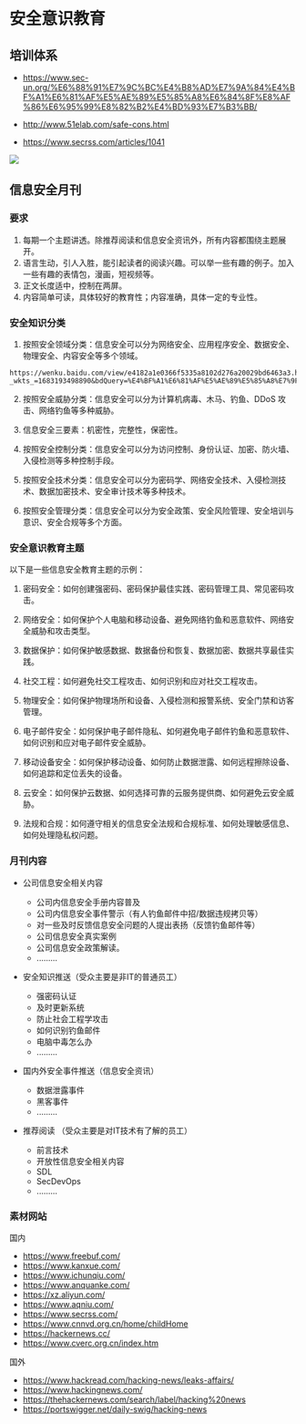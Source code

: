 # 安全意识教育


## 培训体系

* https://www.sec-un.org/%E6%88%91%E7%9C%BC%E4%B8%AD%E7%9A%84%E4%BF%A1%E6%81%AF%E5%AE%89%E5%85%A8%E6%84%8F%E8%AF%86%E6%95%99%E8%82%B2%E4%BD%93%E7%B3%BB/

* http://www.51elab.com/safe-cons.html

* https://www.secrss.com/articles/1041


![](https://8aqnet.cdn.bcebos.com/b1101dfaf9e19de402cf8b6170350cb4.jpg)



## 信息安全月刊

### 要求

1. 每期一个主题讲透。除推荐阅读和信息安全资讯外，所有内容都围绕主题展开。
2. 语言生动，引人入胜，能引起读者的阅读兴趣。可以举一些有趣的例子。加入一些有趣的表情包，漫画，短视频等。
3. 正文长度适中，控制在两屏。
4. 内容简单可读，具体较好的教育性；内容准确，具体一定的专业性。



### 安全知识分类

1. 按照安全领域分类：信息安全可以分为网络安全、应用程序安全、数据安全、物理安全、内容安全等多个领域。
```
https://wenku.baidu.com/view/e4182a1e0366f5335a8102d276a20029bd6463a3.html?_wkts_=1683193498890&bdQuery=%E4%BF%A1%E6%81%AF%E5%AE%89%E5%85%A8%E7%9F%A5%E8%AF%86%E5%88%86%E7%B1%BB
```

2. 按照安全威胁分类：信息安全可以分为计算机病毒、木马、钓鱼、DDoS 攻击、网络钓鱼等多种威胁。

3. 信息安全三要素：机密性，完整性，保密性。

4. 按照安全控制分类：信息安全可以分为访问控制、身份认证、加密、防火墙、入侵检测等多种控制手段。

5. 按照安全技术分类：信息安全可以分为密码学、网络安全技术、入侵检测技术、数据加密技术、安全审计技术等多种技术。

6. 按照安全管理分类：信息安全可以分为安全政策、安全风险管理、安全培训与意识、安全合规等多个方面。

### 安全意识教育主题

以下是一些信息安全教育主题的示例：

1. 密码安全：如何创建强密码、密码保护最佳实践、密码管理工具、常见密码攻击。

2. 网络安全：如何保护个人电脑和移动设备、避免网络钓鱼和恶意软件、网络安全威胁和攻击类型。

3. 数据保护：如何保护敏感数据、数据备份和恢复、数据加密、数据共享最佳实践。

4. 社交工程：如何避免社交工程攻击、如何识别和应对社交工程攻击。

5. 物理安全：如何保护物理场所和设备、入侵检测和报警系统、安全门禁和访客管理。

6. 电子邮件安全：如何保护电子邮件隐私、如何避免电子邮件钓鱼和恶意软件、如何识别和应对电子邮件安全威胁。

7. 移动设备安全：如何保护移动设备、如何防止数据泄露、如何远程擦除设备、如何追踪和定位丢失的设备。

8. 云安全：如何保护云数据、如何选择可靠的云服务提供商、如何避免云安全威胁。

9. 法规和合规：如何遵守相关的信息安全法规和合规标准、如何处理敏感信息、如何处理隐私权问题。



### 月刊内容

* 公司信息安全相关内容
  * 公司内信息安全手册内容普及
  * 公司内信息安全事件警示（有人钓鱼邮件中招/数据违规拷贝等）
  * 对一些及时反馈信息安全问题的人提出表扬（反馈钓鱼邮件等）
  * 公司信息安全真实案例
  * 公司信息安全政策解读。
  * .........

* 安全知识推送（受众主要是非IT的普通员工）
  * 强密码认证
  * 及时更新系统
  * 防止社会工程学攻击
  * 如何识别钓鱼邮件
  * 电脑中毒怎么办
  * .........
* 国内外安全事件推送（信息安全资讯）
  * 数据泄露事件
  * 黑客事件
  * .........

* 推荐阅读 （受众主要是对IT技术有了解的员工）
  * 前言技术 
  * 开放性信息安全相关内容
  * SDL
  * SecDevOps
  * .........



### 素材网站

国内

* https://www.freebuf.com/
* https://www.kanxue.com/
* https://www.ichunqiu.com/
* https://www.anquanke.com/
* https://xz.aliyun.com/
* https://www.aqniu.com/
* https://www.secrss.com/
* https://www.cnnvd.org.cn/home/childHome
* https://hackernews.cc/
* https://www.cverc.org.cn/index.htm

国外

* https://www.hackread.com/hacking-news/leaks-affairs/
* https://www.hackingnews.com/
* https://thehackernews.com/search/label/hacking%20news
* https://portswigger.net/daily-swig/hacking-news
